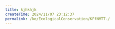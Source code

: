 ```yaml
---
title: kjhkhjk
createTime: 2024/11/07 23:12:37
permalink: /ko/EcologicalConservation/KFfNMTT-/
---
```

